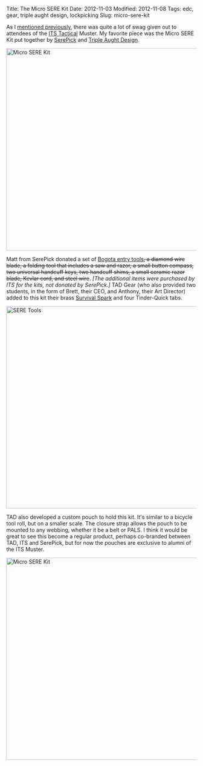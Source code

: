 Title: The Micro SERE Kit
Date: 2012-11-03
Modified: 2012-11-08
Tags: edc, gear, triple aught design, lockpicking
Slug: micro-sere-kit

As I [mentioned previously](http://pig-monkey.com/2012/10/30/inaugural-its-tactical-muster/), there was quite a lot of swag given out to attendees of the [ITS Tactical](http://www.itstactical.com/) Muster. My favorite piece was the Micro SERE Kit put together by [SerePick](http://www.serepick.com/) and [Triple Aught Design](http://www.tripleaughtdesign.com/).

<a href="http://www.flickr.com/photos/pigmonkey/8151797680/" title="Micro SERE Kit by Pig Monkey, on Flickr"><img src="https://farm9.staticflickr.com/8337/8151797680_8c931a9b6b_c.jpg" width="800" height="534" alt="Micro SERE Kit"></a>

Matt from SerePick donated a set of [Bogota entry tools](http://www.itstactical.com/skillcom/lock-picking/serepick-bogota-entry-toolset-review/)<strike>, a diamond wire blade, a folding tool that includes a saw and razor, a small button compass, two universal handcuff keys, two handcuff shims, a small ceramic razor blade, Kevlar cord, and steel wire</strike>. *[The additional items were purchased by ITS for the kits, not donated by SerePick.]* TAD Gear (who also provided two students, in the form of Brett, their CEO, and Anthony, their Art Director) added to this kit their brass [Survival Spark](http://www.tripleaughtdesign.com/Equipment/Tools/Survival-Spark) and four Tinder-Quick tabs.

<a href="http://www.flickr.com/photos/pigmonkey/8151805432/" title="SERE Tools by Pig Monkey, on Flickr"><img src="https://farm9.staticflickr.com/8062/8151805432_404d59b3e4_c.jpg" width="800" height="534" alt="SERE Tools"></a>

TAD also developed a custom pouch to hold this kit. It's similar to a bicycle tool roll, but on a smaller scale. The closure strap allows the pouch to be mounted to any webbing, whether it be a belt or PALS. I think it would be great to see this become a regular product, perhaps co-branded between TAD, ITS and SerePick, but for now the pouches are exclusive to alumni of the ITS Muster.

<a href="http://www.flickr.com/photos/pigmonkey/8151776787/" title="Micro SERE Kit by Pig Monkey, on Flickr"><img src="https://farm9.staticflickr.com/8062/8151776787_b1d5800c16_c.jpg" width="800" height="534" alt="Micro SERE Kit"></a>
